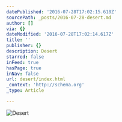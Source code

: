 ```yaml
---
datePublished: '2016-07-28T17:02:15.618Z'
sourcePath: _posts/2016-07-28-desert.md
author: []
via: {}
dateModified: '2016-07-28T17:02:14.617Z'
title: ''
publisher: {}
description: Desert
starred: false
inFeed: true
hasPage: true
inNav: false
url: desert/index.html
_context: 'http://schema.org'
_type: Article

---
```

![Desert](https://imgflo.herokuapp.com/graph/vahj1ThiexotieMo/d9009376a737e6ee8a769ce009ecd053/croprotate.jpg?cropheight=1281&cropwidth=1279&degrees=0&input=https%3A%2F%2Fthe-grid-user-content.s3-us-west-2.amazonaws.com%2F1b3c5914-28bb-42d2-9078-af53d2411ba1.jpg&x=0&y=0)